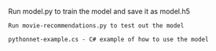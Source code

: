Run model.py to train the model and save it as model.h5

```
Run movie-recommendations.py to test out the model
```

```
pythonnet-example.cs - C# example of how to use the model
```

```

```
